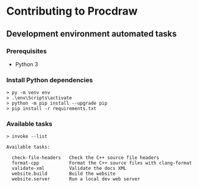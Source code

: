 # Contributing to Procdraw

## Development environment automated tasks

### Prerequisites

- Python 3

### Install Python dependencies

    > py -m venv env
    > .\env\Scripts\activate
    > python -m pip install --upgrade pip
    > pip install -r requirements.txt

### Available tasks

    > invoke --list

    Available tasks:

      check-file-headers   Check the C++ source file headers
      format-cpp           Format the C++ source files with clang-format
      validate-xml         Validate the docs XML
      website.build        Build the website
      website.server       Run a local dev web server

